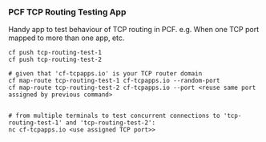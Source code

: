 
### PCF TCP Routing Testing App

Handy app to test behaviour of TCP routing in PCF.
e.g. When one TCP port mapped to more than one app, etc.

```
cf push tcp-routing-test-1
cf push tcp-routing-test-2

# given that 'cf-tcpapps.io' is your TCP router domain
cf map-route tcp-routing-test-1 cf-tcpapps.io --random-port
cf map-route tcp-routing-test-2 cf-tcpapps.io --port <reuse same port assigned by previous command>


# from multiple terminals to test concurrent connections to 'tcp-routing-test-1' and 'tcp-routing-test-2':
nc cf-tcpapps.io <use assigned TCP port>>
```
